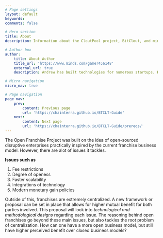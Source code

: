 ```yaml
---
# Page settings
layout: default
keywords:
comments: false

# Hero section
title: About
description: Information about the CloutPool project, BitClout, and mining in general.

# Author box
author:
    title: About Author
    title_url: 'https://www.minds.com/gamer456148'
    external_url: true
    description: Andrew has built technologies for numerous startups. He currently does research in Computational Genomics, Distributed Systems, and Quantum Computing. He is a Copt, and likes to play a variety of sports or build things in his free time.

# Micro navigation
micro_nav: true

# Page navigation
page_nav:
    prev:
        content: Previous page
        url: 'https://chainterra.github.io/BTCLT-Guide'
    next:
        content: Next page
        url: 'https://chainterra.github.io/BTCLT-Guide/prereqs/'
---
```


The Open Franchise Project was built on the idea of open-sourced disruptive enterprises practically inspired by the current franchise business model. However, there are alot of issues it tackles. 

**Issues such as**
1. Fee restrictions
2. Degree of openess
3. Faster scalability
4. Integrations of technology
4. Modern monetary gain policies

Outside of this, franchises are extremely centralized. A new framework or proposal can be set in place that allows for higher mutual benefit for both parties involved. This proposal will look into *technological and methodological designs* regarding each issue. The reasoning behind open franchises go beyond these main issues, but also tackles the root problem of centralization. How can one have a more open business model, but still have higher perceived benefit over closed business models?

